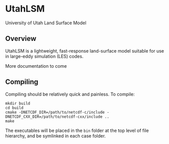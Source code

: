 # UtahLSM
University of Utah Land Surface Model



## Overview
UtahLSM is a lightweight, fast-response land-surface model suitable for use in large-eddy simulation (LES) codes.

More documentation to come

## Compiling

Compiling should be relatively quick and painless. To compile:

````
mkdir build
cd build
cmake -DNETCDF_DIR=/path/to/netcdf-c/include -DNETCDF_CXX_DIR=/path/to/netcdf-cxx/include ..
make
````
The executables will be placed in the `bin` folder at the top level of file hierarchy, and be symlinked in each case folder.
